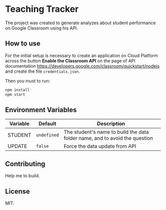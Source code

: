 # Teaching Tracker

The project was created to generate analyzes about student performance on Google Classroom using his API.

## How to use

For the initial setup is necessary to create an application on Cloud Platform across the button **Enable the Classroom API** on the page of API documentation https://developers.google.com/classroom/quickstart/nodejs and create the file `credentials.json`.

Then you must to run:
```bash
npm install
npm start
```

## Environment Variables

|Variable|Default|Description|
|---|---|---|
| STUDENT | `undefined` | The student's name to build the data folder name, and to avoid the question |
| UPDATE | `false` | Force the data update from API| 

## Contributing

Help me to build.

## License

MIT.
